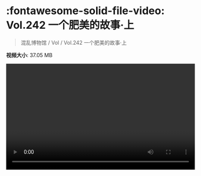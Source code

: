 # :fontawesome-solid-file-video: Vol.242 一个肥美的故事·上

> 混乱博物馆 / Vol / Vol.242 一个肥美的故事·上

**视频大小**: 37.05 MB

<video id="V-4d825812defb1206b3eacaf6b37e7e0e" width="512" height="288" preload="none" playsinline webkit-playsinline></video>